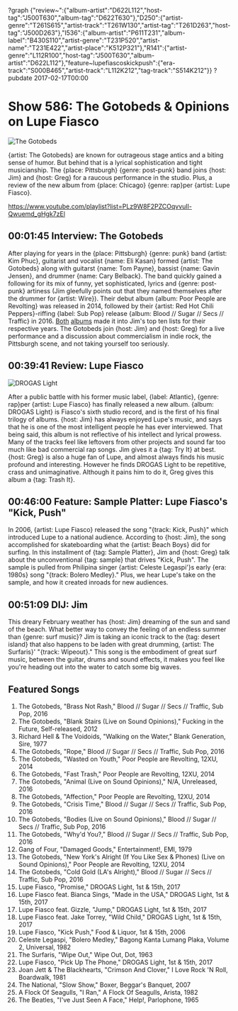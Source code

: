 ?graph {"review~":{"album-artist":"D622L112","host-tag":"J500T630","album-tag":"D622T630"},"D250":{"artist-genre":"T261S615","artist-track":"T261W130","artist-tag":"T261D263","host-tag":"J500D263"},"I536":{"album-artist":"P611T231","album-label":"B430S110","artist-genre":"T231P520","artist-name":"T231E422","artist-place":"K512P321"},"R141":{"artist-genre":"L112R100","host-tag":"J500T630","album-artist":"D622L112"},"feature~lupefiascoskickpush":{"era-track":"S000B465","artist-track":"L112K212","tag-track":"S514K212"}}
?pubdate 2017-02-17T00:00

# Show 586: The Gotobeds & Opinions on Lupe Fiasco

![The Gotobeds](https://sound-images.s3.amazonaws.com/images/2017/gotobeds_web.jpg)

{artist: The Gotobeds} are known for outrageous stage antics and a biting sense of humor. But behind that is a lyrical sophistication and tight musicianship. The {place: Pittsburgh} {genre: post-punk} band joins {host: Jim} and {host: Greg} for a raucous performance in the studio. Plus, a review of the new album from {place: Chicago} {genre: rap}per {artist: Lupe Fiasco}.

https://www.youtube.com/playlist?list=PLz9W8F2PZCOqvvuIl-Qwuemd_gHgk7zEl

## 00:01:45 Interview: The Gotobeds
After playing for years in the {place: Pittsburgh} {genre: punk} band {artist: Kim Phuc}, guitarist and vocalist {name: Eli Kasan} formed {artist: The Gotobeds} along with guitarst {name: Tom Payne}, bassist {name: Gavin Jensen}, and drummer {name: Cary Belback}. The band quickly gained a following for its mix of  funny, yet sophisticated, lyrics and {genre: post-punk} artiness (Jim gleefully points out that they named themselves after the drummer for {artist: Wire}). Their debut album {album: Poor People are Revolting} was released in 2014, followed by their {artist: Red Hot Chili Peppers}-riffing {label: Sub Pop} release {album: Blood // Sugar // Secs // Traffic} in 2016. [Both](http://soundopinions.org/show/471/) [albums](http://soundopinions.org/show/576/) made it into Jim's top ten lists for their respective years. The Gotobeds join {host: Jim} and {host: Greg} for a live performance and a discussion about commercialism in indie rock, the Pittsburgh scene, and not taking yourself too seriously.

## 00:39:41 Review: Lupe Fiasco
![DROGAS Light](http://is2.mzstatic.com/image/thumb/Music111/v4/8a/8f/26/8a8f2623-c273-9925-7852-d0b6dd3e5795/source/600x600bb.jpg "2851441/1188857868")

After a public battle with his former music label, {label: Atlantic}, {genre: rap}per {artist: Lupe Fiasco} has finally released a new album. {album: DROGAS Light} is Fiasco's sixth studio record, and is the first of his final trilogy of albums. {host: Jim} has always enjoyed Lupe's music, and says that he is one of the most intelligent people he has ever interviewed. That being said, this album is not reflective of his intellect and lyrical prowess. Many of the tracks feel like leftovers from other projects and sound far too much like bad commercial rap songs. Jim gives it a {tag: Try It} at best. {host: Greg} is also a huge fan of Lupe, and almost always finds his music profound and interesting. However he finds DROGAS Light to be repetitive, crass and unimaginative. Although it pains him to do it, Greg gives this album a {tag: Trash It}.

## 00:46:00 Feature: Sample Platter: Lupe Fiasco's "Kick, Push"

In 2006, {artist: Lupe Fiasco} released the song "{track: Kick, Push}" which introduced Lupe to a national audience. According to {host: Jim}, the song accomplished for skateboarding what the {artist: Beach Boys} did for surfing. In this installment of {tag: Sample Platter}, Jim and {host: Greg} talk about the unconventional {tag: sample} that drives "Kick, Push".  The sample is pulled from Philipina singer {artist: Celeste Legaspi'}s early {era: 1980s} song "{track: Bolero Medley}." Plus, we hear Lupe's take on the sample, and how it created inroads for new audiences.

## 00:51:09 DIJ: Jim
This dreary February weather has {host: Jim} dreaming of the sun and sand of the beach. What better way to convey the feeling of an endless summer than {genre: surf music}? Jim is taking an iconic track to the {tag: desert island} that also happens to be laden with great drumming, {artist: The Surfaris}' "{track: Wipeout}." This song is the embodiment of great surf music, between the guitar, drums and sound effects, it makes you feel like you're heading out into the water to catch some big waves. 

## Featured Songs

1. The Gotobeds, "Brass Not Rash," Blood // Sugar // Secs // Traffic, Sub Pop, 2016
1. The Gotobeds, "Blank Stairs (Live on Sound Opinions)," Fucking in the Future, Self-released, 2012
1. Richard Hell & The Voidoids, "Walking on the Water," Blank Generation, Sire, 1977
1. The Gotobeds, "Rope," Blood // Sugar // Secs // Traffic, Sub Pop, 2016
1. The Gotobeds, "Wasted on Youth," Poor People are Revolting, 12XU, 2014
1. The Gotobeds, "Fast Trash," Poor People are Revolting, 12XU, 2014
1. The Gotobeds, "Animal (Live on Sound Opinions)," N/A, Unreleased, 2016
1. The Gotobeds, "Affection," Poor People are Revolting, 12XU, 2014
1. The Gotobeds, "Crisis Time," Blood // Sugar // Secs // Traffic, Sub Pop, 2016
1. The Gotobeds, "Bodies (Live on Sound Opinions)," Blood // Sugar // Secs // Traffic, Sub Pop, 2016
1. The Gotobeds, "Why'd You?," Blood // Sugar // Secs // Traffic, Sub Pop, 2016
1. Gang of Four, "Damaged Goods," Entertainment!, EMI, 1979
1. The Gotobeds, "New York's Alright (If You Like Sex & Phones) (Live on Sound Opinions)," Poor People are Revolting, 12XU, 2014
1. The Gotobeds, "Cold Gold (LA's Alright)," Blood // Sugar // Secs // Traffic, Sub Pop, 2016
1. Lupe Fiasco, "Promise," DROGAS Light, 1st & 15th, 2017
1. Lupe Fiasco feat. Bianca Sings, "Made in the USA," DROGAS Light, 1st & 15th, 2017
1. Lupe Fiasco feat. Gizzle, "Jump," DROGAS Light, 1st & 15th, 2017
1. Lupe Fiasco feat. Jake Torrey, "Wild Child," DROGAS Light, 1st & 15th, 2017
1. Lupe Fiasco, "Kick Push," Food & Liquor, 1st & 15th, 2006
1. Celeste Legaspi, "Bolero Medley," Bagong Kanta Lumang Plaka, Volume 2, Universal, 1982
1. The Surfaris, "Wipe Out," Wipe Out, Dot, 1963
1. Lupe Fiasco, "Pick Up The Phone," DROGAS Light, 1st & 15th, 2017
1. Joan Jett & The Blackhearts, "Crimson And Clover," I Love Rock 'N Roll, Boardwalk, 1981
1. The National, "Slow Show," Boxer, Beggar's Banquet, 2007
1. A Flock Of Seagulls, "I Ran," A Flock Of Seagulls, Arista, 1982
1. The Beatles, "I've Just Seen A Face," Help!, Parlophone, 1965